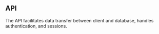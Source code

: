 ## API 

The API facilitates data transfer between client and database, handles authentication, and sessions.